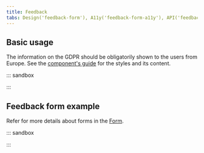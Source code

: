 ```yaml
---
title: Feedback
tabs: Design('feedback-form'), A11y('feedback-form-a11y'), API('feedback-form-api'), Example('feedback-form-code'), Changelog('feedback-form-changelog')
---
```


## Basic usage

The information on the GDPR should be obligatorily shown to the users from Europe. See the [component's guide](/components/feedback-form/feedback-form) for the styles and its content.

::: sandbox

<script lang="tsx">
  export Demo from './examples/default_feedback_form.tsx';
</script>

:::

## Feedback form example

Refer for more details about forms in the [Form](/patterns/form/form).

::: sandbox

<script lang="tsx">
  export Demo from './examples/feedback_form_example.tsx';
</script>

:::
